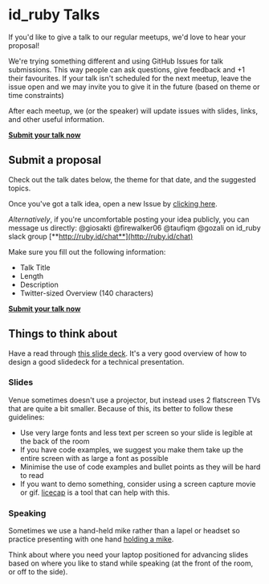 # id_ruby Talks

If you'd like to give a talk to our regular meetups, we'd love to hear your proposal!

We're trying something different and using GitHub Issues for talk submissions. This way people can ask questions, give feedback and +1 their favourites. If your talk isn't scheduled for the next meetup, leave the issue open and we may invite you to give it in the future (based on theme or time constraints)

After each meetup, we (or the speaker) will update issues with slides, links, and other useful information.

[**Submit your talk now**](https://github.com/id-ruby/talks/issues/new)

## Submit a proposal

Check out the talk dates below, the theme for that date, and the suggested topics.

Once you've got a talk idea, open a new Issue by [clicking here](https://github.com/id-ruby/talks/issues/new).

_Alternatively_, if you're uncomfortable posting your idea publicly, you can message us directly: @giosakti @firewalker06 @taufiqm @gozali on id_ruby slack group
[**http://ruby.id/chat**](http://ruby.id/chat)

Make sure you fill out the following information:

* Talk Title
* Length
* Description
* Twitter-sized Overview (140 characters)

[**Submit your talk now**](https://github.com/id-ruby/talks/issues/new)

## Things to think about

Have a read through [this slide deck](http://www.slideshare.net/LookAtMySlides/codeware). It's a very good overview of how to design a good slidedeck for a technical presentation.

### Slides

Venue sometimes doesn't use a projector, but instead uses 2 flatscreen TVs that are quite a bit smaller. Because of this, its better to follow these guidelines:

* Use very large fonts and less text per screen so your slide is legible at the back of the room
* If you have code examples, we suggest you make them take up the entire screen with as large a font as possible
* Minimise the use of code examples and bullet points as they will be hard to read
* If you want to demo something, consider using a screen capture movie or gif. [licecap](http://www.cockos.com/licecap) is a tool that can help with this.

### Speaking

Sometimes we use a hand-held mike rather than a lapel or headset so practice presenting with one hand [holding a mike](http://assets.nydailynews.com/polopoly_fs/1.1523784.1384980457!/img/httpImage/image.jpg_gen/derivatives/article_970/hug.jpg).

Think about where you need your laptop positioned for advancing slides based on where you like to stand while speaking (at the front of the room, or off to the side).

